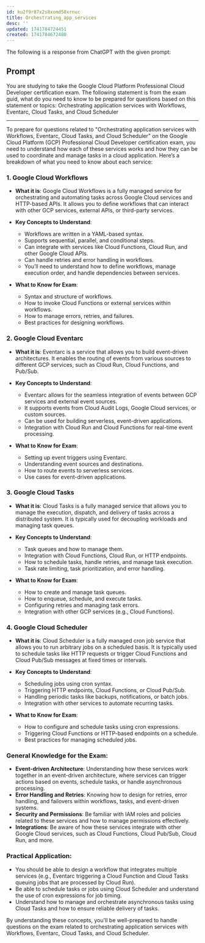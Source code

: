 ```yaml
---
id: ku2f9r87x2s8xomd58xrnuc
title: Orchestrating_app_services
desc: ''
updated: 1741784724451
created: 1741784672480
---
```


The following is a response from ChatGPT with the given prompt:

## Prompt

You are studying to take the Google Cloud Platform Professional Cloud Developer certification exam.  The following statement is from the exam guid, what do you need to know to be prepared for questions based on this statement or topics: Orchestrating application services with Workflows, Eventarc, Cloud Tasks, and
Cloud Scheduler

---

To prepare for questions related to "Orchestrating application services with Workflows, Eventarc, Cloud Tasks, and Cloud Scheduler" on the Google Cloud Platform (GCP) Professional Cloud Developer certification exam, you need to understand how each of these services works and how they can be used to coordinate and manage tasks in a cloud application. Here’s a breakdown of what you need to know about each service:

### 1. **Google Cloud Workflows**
   - **What it is**: Google Cloud Workflows is a fully managed service for orchestrating and automating tasks across Google Cloud services and HTTP-based APIs. It allows you to define workflows that can interact with other GCP services, external APIs, or third-party services.
   - **Key Concepts to Understand**:
     - Workflows are written in a YAML-based syntax.
     - Supports sequential, parallel, and conditional steps.
     - Can integrate with services like Cloud Functions, Cloud Run, and other Google Cloud APIs.
     - Can handle retries and error handling in workflows.
     - You’ll need to understand how to define workflows, manage execution order, and handle dependencies between services.

   - **What to Know for Exam**:
     - Syntax and structure of workflows.
     - How to invoke Cloud Functions or external services within workflows.
     - How to manage errors, retries, and failures.
     - Best practices for designing workflows.

### 2. **Google Cloud Eventarc**
   - **What it is**: Eventarc is a service that allows you to build event-driven architectures. It enables the routing of events from various sources to different GCP services, such as Cloud Run, Cloud Functions, and Pub/Sub.
   - **Key Concepts to Understand**:
     - Eventarc allows for the seamless integration of events between GCP services and external event sources.
     - It supports events from Cloud Audit Logs, Google Cloud services, or custom sources.
     - Can be used for building serverless, event-driven applications.
     - Integration with Cloud Run and Cloud Functions for real-time event processing.

   - **What to Know for Exam**:
     - Setting up event triggers using Eventarc.
     - Understanding event sources and destinations.
     - How to route events to serverless services.
     - Use cases for event-driven applications.

### 3. **Google Cloud Tasks**
   - **What it is**: Cloud Tasks is a fully managed service that allows you to manage the execution, dispatch, and delivery of tasks across a distributed system. It is typically used for decoupling workloads and managing task queues.
   - **Key Concepts to Understand**:
     - Task queues and how to manage them.
     - Integration with Cloud Functions, Cloud Run, or HTTP endpoints.
     - How to schedule tasks, handle retries, and manage task execution.
     - Task rate limiting, task prioritization, and error handling.
  
   - **What to Know for Exam**:
     - How to create and manage task queues.
     - How to enqueue, schedule, and execute tasks.
     - Configuring retries and managing task errors.
     - Integration with other GCP services (e.g., Cloud Functions).

### 4. **Google Cloud Scheduler**
   - **What it is**: Cloud Scheduler is a fully managed cron job service that allows you to run arbitrary jobs on a scheduled basis. It is typically used to schedule tasks like HTTP requests or trigger Cloud Functions and Cloud Pub/Sub messages at fixed times or intervals.
   - **Key Concepts to Understand**:
     - Scheduling jobs using cron syntax.
     - Triggering HTTP endpoints, Cloud Functions, or Cloud Pub/Sub.
     - Handling periodic tasks like backups, notifications, or batch jobs.
     - Integration with other services to automate recurring tasks.

   - **What to Know for Exam**:
     - How to configure and schedule tasks using cron expressions.
     - Triggering Cloud Functions or HTTP-based endpoints on a schedule.
     - Best practices for managing scheduled jobs.

### **General Knowledge for the Exam:**
   - **Event-driven Architecture**: Understanding how these services work together in an event-driven architecture, where services can trigger actions based on events, schedule tasks, or handle asynchronous processing.
   - **Error Handling and Retries**: Knowing how to design for retries, error handling, and failovers within workflows, tasks, and event-driven systems.
   - **Security and Permissions**: Be familiar with IAM roles and policies related to these services and how to manage permissions effectively.
   - **Integrations**: Be aware of how these services integrate with other Google Cloud services, such as Cloud Functions, Cloud Pub/Sub, Cloud Run, and more.

### **Practical Application:**
   - You should be able to design a workflow that integrates multiple services (e.g., Eventarc triggering a Cloud Function and Cloud Tasks queuing jobs that are processed by Cloud Run).
   - Be able to schedule tasks or jobs using Cloud Scheduler and understand the use of cron expressions for job timing.
   - Understand how to manage and orchestrate asynchronous tasks using Cloud Tasks and how to ensure reliable delivery of tasks.

By understanding these concepts, you'll be well-prepared to handle questions on the exam related to orchestrating application services with Workflows, Eventarc, Cloud Tasks, and Cloud Scheduler.